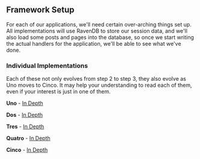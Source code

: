 ## Framework Setup

For each of our applications, we'll need certain over-arching things set up. All implementations will use RavenDB to store our session data, and we'll also load some posts and pages into the database, so once we start writing the actual handlers for the application, we'll be able to see what we've done.

### Individual Implementations

Each of these not only evolves from step 2 to step 3, they also evolve as Uno moves to Cinco. It may help your understanding to read each of them, even if your interest is just in one of them.

**Uno** - [In Depth](uno.html)

**Dos** - [In Depth](dos.html)

**Tres** - [In Depth](tres.html)

**Quatro** - [In Depth](quatro.html)

**Cinco** - [In Depth](cinco.html)
